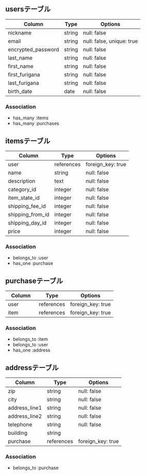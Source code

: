## usersテーブル

|Column             |Type   |Options                  |
| ----------------- | ----- | ----------------------- |
|nickname           |string |null: false              |
|email              |string |null: false, unique: true|
|encrypted_password |string |null: false              |
|last_name          |string |null: false              |
|first_name         |string |null: false              |
|first_furigana     |string |null: false              |
|last_furigana      |string |null: false              |
|birth_date         |date   |null: false              |


### Association

- has_many :items
- has_many :purchases

## itemsテーブル

|Column           |Type       |Options           |
| --------------- | --------- | ---------------- |
|user             |references |foreign_key: true |
|name             |string     |null: false       |
|description      |text       |null: false       |
|category_id      |integer    |null: false       |
|item_state_id    |integer    |null: false       |
|shipping_fee_id  |integer    |null: false       |
|shipping_from_id |integer    |null: false       |
|shipping_day_id  |integer    |null: false       |
|price            |integer    |null: false       |

### Association

- belongs_to :user
- has_one :purchase

## purchaseテーブル

|Column        |Type          |Options           |
| ------------ | ------------ | ---------------- |
|user          |references    |foreign_key: true |
|item　　　     |references    |foreign_key: true |

### Association

- belongs_to :item
- belongs_to :user
- has_one :address

## addressテーブル

|Column        |Type      |Options          |
| ------------ | -------- | --------------- |
|zip           |string    |null: false      |
|city          |string    |null: false      |
|address_line1 |string    |null: false      |
|address_line2 |string    |null: false      |
|telephone     |string    |null: false      |
|building      |string    |                 |
|purchase      |references|foreign_key: true|

### Association

- belongs_to :purchase